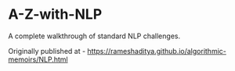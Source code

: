 # A-Z-with-NLP
A complete walkthrough of standard NLP challenges.

Originally published at - https://rameshaditya.github.io/algorithmic-memoirs/NLP.html
